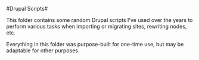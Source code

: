 #Drupal Scripts#

This folder contains some random Drupal scripts I've used over the years to
perform various tasks when importing or migrating sites, rewriting nodes,
etc.

Everything in this folder was purpose-built for one-time use, but may be
adaptable for other purposes.

